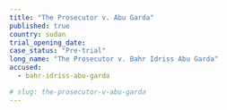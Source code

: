 ```yaml
---
title: "The Prosecutor v. Abu Garda"
published: true
country: sudan
trial_opening_date:
case_status: "Pre-trial"
long_name: "The Prosecutor v. Bahr Idriss Abu Garda"
accused:
  - bahr-idriss-abu-garda

# slug: the-prosecutor-v-abu-garda
---
```


